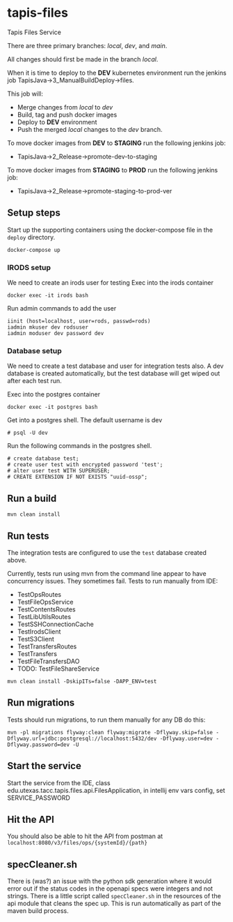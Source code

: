 # tapis-files

Tapis Files Service

There are three primary branches: *local*, *dev*, and *main*.

All changes should first be made in the branch *local*.

When it is time to deploy to the **DEV** kubernetes environment
run the jenkins job TapisJava->3_ManualBuildDeploy->files.

This job will:
* Merge changes from *local* to *dev*
* Build, tag and push docker images
* Deploy to **DEV** environment
* Push the merged *local* changes to the *dev* branch.

To move docker images from **DEV** to **STAGING** run the following jenkins job:
* TapisJava->2_Release->promote-dev-to-staging

To move docker images from **STAGING** to **PROD** run the following jenkins job:
* TapisJava->2_Release->promote-staging-to-prod-ver


## Setup steps

Start up the supporting containers using the docker-compose file in the `deploy` directory.

```docker-compose up```

### IRODS setup
We need to create an irods user for testing
Exec into the irods container

```docker exec -it irods bash```

Run admin commands to add the user

``` 
iinit (host=localhost, user=rods, passwd=rods)
iadmin mkuser dev rodsuser
iadmin moduser dev password dev
```


### Database setup
We need to create a test database and user for integration tests also. A dev database
is created automatically, but the test database will get wiped out after each test run.

Exec into the postgres container

```docker exec -it postgres bash```

Get into a postgres shell. The default username is dev

```# psql -U dev```

Run the following commands in the postgres shell.

``` 
# create database test;
# create user test with encrypted password 'test';
# alter user test WITH SUPERUSER;   
# CREATE EXTENSION IF NOT EXISTS "uuid-ossp";
```

## Run a build

```
mvn clean install
```

## Run tests

The integration tests are configured to use the `test` database created above.

Currently, tests run using mvn from the command line appear to have concurrency issues. They sometimes fail.
Tests to run manually from IDE:
 - TestOpsRoutes
 - TestFileOpsService
 - TestContentsRoutes
 - TestLibUtilsRoutes
 - TestSSHConnectionCache
 - TestIrodsClient
 - TestS3Client
 - TestTransfersRoutes
 - TestTransfers
 - TestFileTransfersDAO
 - TODO: TestFileShareService

```
mvn clean install -DskipITs=false -DAPP_ENV=test
```

## Run migrations
Tests should run migrations, to run them manually for any DB do this:
```
mvn -pl migrations flyway:clean flyway:migrate -Dflyway.skip=false -Dflyway.url=jdbc:postgresql://localhost:5432/dev -Dflyway.user=dev -Dflyway.password=dev -U
```

## Start the service
Start the service from the IDE, class edu.utexas.tacc.tapis.files.api.FilesApplication,
in intellij env vars config, set SERVICE_PASSWORD

## Hit the API
You should also be able to hit the API from postman at 
`localhost:8080/v3/files/ops/{systemId}/{path}` 

## specCleaner.sh 

There is (was?) an issue with the python sdk generation where it would error out if the
status codes in the openapi specs were integers and not strings. There is a little script called
`specCleaner.sh` in the resources of the api module that cleans the spec up. This is run automatically
as part of the maven build process. 
